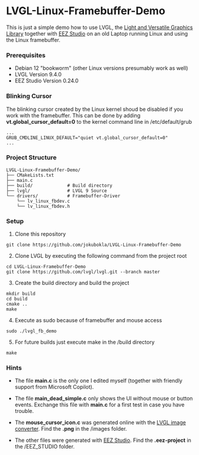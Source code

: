 # LVGL-Linux-Framebuffer-Demo

This is just a simple demo how to use LVGL, the [Light and Versatile Graphics Library](https://lvgl.io) together with [EEZ Studio](https://www.envox.eu/studio/studio-introduction/) on an old Laptop running Linux and using the Linux framebuffer.

### Prerequisites
- Debian 12 "bookworm" (other Linux versions presumably work as well)
- LVGL Version 9.4.0
- EEZ Studio Version 0.24.0

### Blinking Cursor
The blinking cursor created by the Linux kernel shoud be disabled if you work with the framebuffer. This can be done by adding **vt.global_cursor_default=0** to the kernel command line in /etc/default/grub 

```
...
GRUB_CMDLINE_LINUX_DEFAULT="quiet vt.global_cursor_default=0"
...
```

### Project Structure
```
LVGL-Linux-Framebuffer-Demo/
├── CMakeLists.txt
├── main.c
├── build/             # Build directory
├── lvgl/              # LVGL 9 Source
└── drivers/           # Framebuffer-Driver
    └── lv_linux_fbdev.c
    └── lv_linux_fbdev.h

```
### Setup

1. Clone this repository
```
git clone https://github.com/jokubokla/LVGL-Linux-Framebuffer-Demo
```

2. Clone LVGL by executing the following command from the project root
```
cd LVGL-Linux-Framebuffer-Demo
git clone https://github.com/lvgl/lvgl.git --branch master
```

3. Create the build directory and build the project
```
mkdir build
cd build
cmake ..
make
```

4. Execute as sudo because of framebuffer and mouse access
```
sudo ./lvgl_fb_demo
```
5. For future builds just execute make in the /build directory
```
make
```



### Hints

- The file **main.c** is the only one I edited myself (together with friendly support from Microsoft Copilot).

- The file **main_dead_simple.c** only shows the UI without mouse or button events. Exchange this file with **main.c** for a first test in case you have trouble.

- The **mouse_cursor_icon.c** was generated online with the [LVGL image converter](https://lvgl.io/tools/imageconverter). Find the **.png** in the /images folder.

- The other files were generated with  [EEZ Studio](https://www.envox.eu/studio/studio-introduction/). Find the **.eez-project** in the /EEZ_STUDIO folder.

